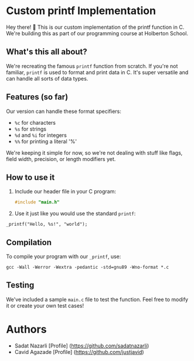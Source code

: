 # Custom printf Implementation

Hey there! 👋 This is our custom implementation of the printf function in C. We're building this as part of our programming course at Holberton School.

## What's this all about?

We're recreating the famous `printf` function from scratch. If you're not familiar, `printf` is used to format and print data in C. It's super versatile and can handle all sorts of data types.

## Features (so far)

Our version can handle these format specifiers:
- `%c` for characters
- `%s` for strings
- `%d` and `%i` for integers
- `%%` for printing a literal '%'

We're keeping it simple for now, so we're not dealing with stuff like flags, field width, precision, or length modifiers yet.

## How to use it

1. Include our header file in your C program:
   ```c
   #include "main.h"
  2. Use it just like you would use the standard `printf`:
   ```
_printf("Hello, %s!", "world");
```
## Compilation

To compile your program with our `_printf`, use:

`gcc -Wall -Werror -Wextra -pedantic -std=gnu89 -Wno-format *.c`

## Testing
We've included a sample `main.c` file to test the function. Feel free to modify it or create your own test cases!




# Authors
+ Sadat Nazarli [Profile] (https://github.com/sadatnazarli)
+ Cavid Agazade [Profile] (https://github.com/justjavid)


